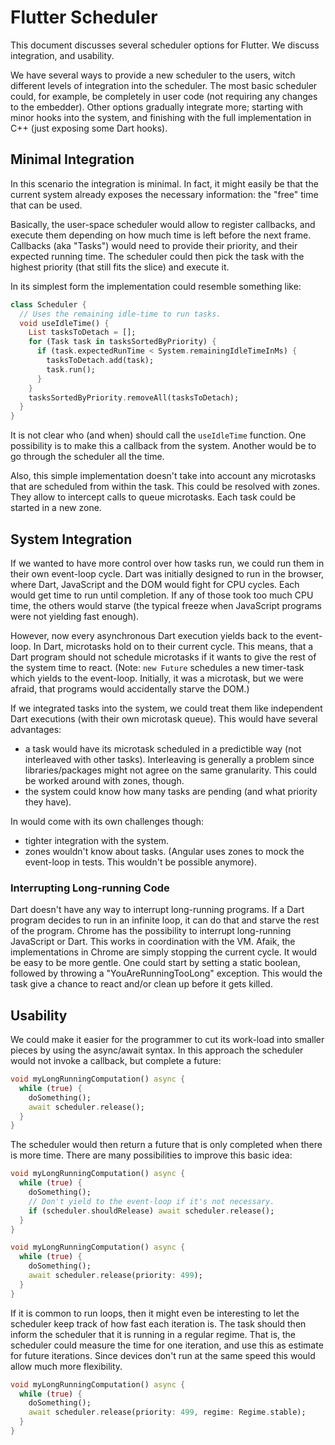 # Flutter Scheduler

This document discusses several scheduler options for Flutter. We discuss
integration, and usability.

We have several ways to provide a new scheduler to the users, witch different
levels of integration into the scheduler. The most basic scheduler could, for
example, be completely in user code (not requiring any changes to the embedder).
Other options gradually integrate more; starting with minor hooks into the
system, and finishing with the full implementation in C++ (just exposing some
Dart hooks).

## Minimal Integration

In this scenario the integration is minimal. In fact, it might easily be that
the current system already exposes the necessary information: the "free" time
that can be used.

Basically, the user-space scheduler would allow to register callbacks, and
execute them depending on how much time is left before the next frame.
Callbacks (aka "Tasks") would need to provide their priority, and their
expected running time. The scheduler could then pick the task with the highest
priority (that still fits the slice) and execute it.

In its simplest form the implementation could resemble something like:

``` dart
class Scheduler {
  // Uses the remaining idle-time to run tasks.
  void useIdleTime() {
    List tasksToDetach = [];
    for (Task task in tasksSortedByPriority) {
      if (task.expectedRunTime < System.remainingIdleTimeInMs) {
        tasksToDetach.add(task);
        task.run();
      }
    }
    tasksSortedByPriority.removeAll(tasksToDetach);
  }
}
```

It is not clear who (and when) should call the `useIdleTime` function. One
possibility is to make this a callback from the system. Another would be to
go through the scheduler all the time.

Also, this simple implementation doesn't take into account any microtasks that
are scheduled from within the task. This could be resolved with zones. They
allow to intercept calls to queue microtasks. Each task could be started in a
new zone.

## System Integration

If we wanted to have more control over how tasks run, we could run them in their
own event-loop cycle. Dart was initially designed to run in the browser, where
Dart, JavaScript and the DOM would fight for CPU cycles. Each would get time
to run until completion. If any of those took too much CPU time, the others
would starve (the typical freeze when JavaScript programs were not yielding fast
enough).

However, now every asynchronous Dart execution yields back to the event-loop. In
Dart, microtasks hold on to their current cycle. This means, that a Dart program
should not schedule microtasks if it wants to give the rest of the system time
to react. (Note: `new Future` schedules a new timer-task which yields to the
event-loop. Initially, it was a microtask, but we were afraid, that programs
would accidentally starve the DOM.)

If we integrated tasks into the system, we could treat them like independent
Dart executions (with their own microtask queue). This would have several
advantages:
- a task would have its microtask scheduled in a predictible way (not
interleaved with other tasks). Interleaving is generally a problem since
libraries/packages might not agree on the same granularity. This could be
worked around with zones, though.
- the system could know how many tasks are pending (and what priority they
have).

In would come with its own challenges though:
- tighter integration with the system.
- zones wouldn't know about tasks. (Angular uses zones to mock the event-loop
in tests. This wouldn't be possible anymore).

### Interrupting Long-running Code

Dart doesn't have any way to interrupt long-running programs. If a Dart program
decides to run in an infinite loop, it can do that and starve the rest of the
program. Chrome has the possibility to interrupt long-running JavaScript or
Dart. This works in coordination with the VM. Afaik, the implementations in
Chrome are simply stopping the current cycle. It would be easy to be more
gentle. One could start by setting a static boolean, followed
by throwing a "YouAreRunningTooLong" exception. This would the task give a
chance to react and/or clean up before it gets killed.

## Usability

We could make it easier for the programmer to cut its work-load into smaller
pieces by using the async/await syntax. In this approach the scheduler would
not invoke a callback, but complete a future:

``` dart
void myLongRunningComputation() async {
  while (true) {
    doSomething();
    await scheduler.release();
  }
}
```

The scheduler would then return a future that is only completed when there is
more time. There are many possibilities to improve this basic idea:

``` dart
void myLongRunningComputation() async {
  while (true) {
    doSomething();
    // Don't yield to the event-loop if it's not necessary.
    if (scheduler.shouldRelease) await scheduler.release();
  }
}

```

``` dart
void myLongRunningComputation() async {
  while (true) {
    doSomething();
    await scheduler.release(priority: 499);
  }
}

```

If it is common to run loops, then it might even be interesting to let the
scheduler keep track of how fast each iteration is. The task should then
inform the scheduler that it is running in a regular regime. That is,
the scheduler could measure the time for one iteration, and use this as
estimate for future iterations. Since devices don't run at the same speed this
would allow much more flexibility.

``` dart
void myLongRunningComputation() async {
  while (true) {
    doSomething();
    await scheduler.release(priority: 499, regime: Regime.stable);
  }
}
```

